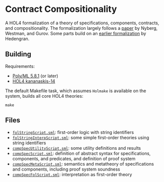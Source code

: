 # Contract Compositionality

A HOL4 formalization of a theory of specifications, components, contracts, and compositionality. The formalization largely follows a [paper](https://doi.org/10.1007/978-3-030-61467-6_22) by Nyberg, Westman, and Gurov. Some parts build on an [earlier formalization](https://github.com/hedengran/compositionality) by Hedengran.

## Building

Requirements:
- [Poly/ML 5.8.1](https://github.com/polyml/polyml/releases/tag/v5.8.1) (or later)
- [HOL4 kananaskis-14](https://github.com/HOL-Theorem-Prover/HOL/releases/tag/kananaskis-14)

The default Makefile task, which assumes `Holmake` is available on the system, builds all core HOL4 theories:

```shell
make
```

## Files

- [`folStringScript.sml`](fol/folStringScript.sml): first-order logic with string identifiers
- [`folStringInterpScript.sml`](fol/folStringInterpScript.sml): some simple first-order theories using string identifiers
- [`compSpecUtilityScript.sml`](semantics/compSpecUtilityScript.sml): some utility definitions and results
- [`compSpecScript.sml`](semantics/compSpecScript.sml): definition of abstract syntax for specifications, components, and predicates, and definition of proof system
- [`compSpecMetaScript.sml`](semantics/compSpecMetaScript.sml): semantics and metatheory of specifications and components, including proof system soundness
- [`compSpecFolScript.sml`](semantics/compSpecFolScript.sml): interpretation as first-order theory
